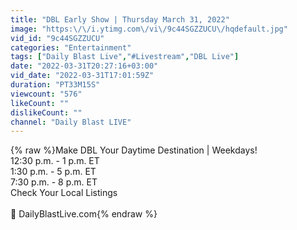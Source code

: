 ```yaml
---
title: "DBL Early Show | Thursday March 31, 2022"
image: "https:\/\/i.ytimg.com\/vi\/9c44SGZZUCU\/hqdefault.jpg"
vid_id: "9c44SGZZUCU"
categories: "Entertainment"
tags: ["Daily Blast Live","#Livestream","DBL Live"]
date: "2022-03-31T20:27:16+03:00"
vid_date: "2022-03-31T17:01:59Z"
duration: "PT33M15S"
viewcount: "576"
likeCount: ""
dislikeCount: ""
channel: "Daily Blast LIVE"
---
```

{% raw %}Make DBL Your Daytime Destination | Weekdays!<br />  12:30  p.m. - 1 p.m. ET<br />  1:30 p.m. - 5 p.m. ET<br />  7:30 p.m. - 8 p.m. ET<br />Check Your Local Listings<br /><br />🔴 DailyBlastLive.com{% endraw %}

